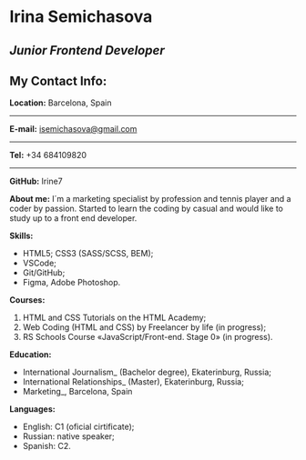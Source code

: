 # Irina Semichasova

## *Junior Frontend Developer*


## My Contact Info:

**Location:** Barcelona, Spain
***
**E-mail:** isemichasova@gmail.com
***
**Tel:** +34 684109820
***
**GitHub:** Irine7


**About me:** I´m a marketing specialist by profession and tennis player and a coder by passion. Started to learn the coding by casual and would like to study up to a front end developer.


**Skills:** 
* HTML5; CSS3 (SASS/SCSS, BEM); 
* VSCode; 
* Git/GitHub; 
* Figma, Adobe Photoshop.


**Courses:** 
1. HTML and CSS Tutorials on the HTML Academy; 
2. Web Coding (HTML and CSS) by Freelancer by life (in progress); 
3. RS Schools Course «JavaScript/Front-end. Stage 0» (in progress).

**Education:** 
* International Journalism_ (Bachelor degree), Ekaterinburg, Russia; 
* International Relationships_ (Master), Ekaterinburg, Russia; 
* Marketing_, Barcelona, Spain


**Languages:** 
* English: C1 (oficial cirtificate); 
* Russian: native speaker; 
* Spanish: C2.